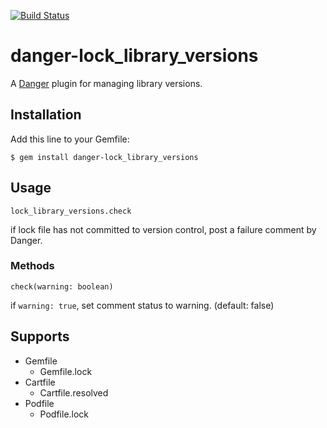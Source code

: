 [![Build Status](https://travis-ci.org/mataku/danger-lock_library_versions.svg?branch=master)](https://travis-ci.org/mataku/danger-lock_library_versions)

# danger-lock_library_versions

A [Danger](http://danger.systems/ruby/) plugin for managing library versions.

## Installation

Add this line to your Gemfile:

```
$ gem install danger-lock_library_versions
```

## Usage

```
lock_library_versions.check
```

if lock file has not committed to version control, post a failure comment by Danger.

### Methods

```
check(warning: boolean)
```

if `warning: true`, set comment status to warning. (default: false)

## Supports
- Gemfile
  - Gemfile.lock
- Cartfile
  - Cartfile.resolved
- Podfile
  - Podfile.lock
